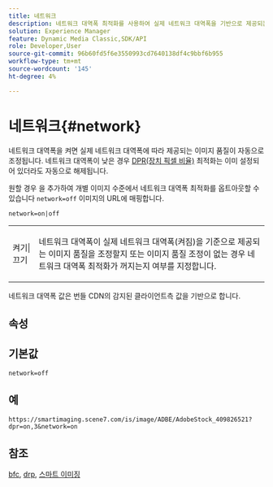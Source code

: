 ```yaml
---
title: 네트워크
description: 네트워크 대역폭 최적화를 사용하여 실제 네트워크 대역폭을 기반으로 제공되는 이미지 품질을 조정하는 방법에 대해 알아봅니다.
solution: Experience Manager
feature: Dynamic Media Classic,SDK/API
role: Developer,User
source-git-commit: 96b60fd5f6e3550993cd7640138df4c9bbf6b955
workflow-type: tm+mt
source-wordcount: '145'
ht-degree: 4%

---
```


# 네트워크{#network}

네트워크 대역폭을 켜면 실제 네트워크 대역폭에 따라 제공되는 이미지 품질이 자동으로 조정됩니다. 네트워크 대역폭이 낮은 경우 [DPR(장치 픽셀 비율)](/help/aem-is-ir-api/is-api/http-ref/image-serving-api-ref/c-http-protocol-reference/c-command-reference/r-dpr.md) 최적화는 이미 설정되어 있더라도 자동으로 해제됩니다.

원할 경우 을 추가하여 개별 이미지 수준에서 네트워크 대역폭 최적화를 옵트아웃할 수 있습니다 `network=off` 이미지의 URL에 매핑합니다.

`network=on|off`

<table id="simpletable_2D23B1B282CD4216AB5BE7E7430D1B3F"> 
 <tr class="strow"> 
  <td class="stentry"> <p> <span class="codeph"> 켜기|끄기 </span> </p> </td> 
  <td class="stentry"> <p>네트워크 대역폭이 실제 네트워크 대역폭(켜짐)을 기준으로 제공되는 이미지 품질을 조정할지 또는 이미지 품질 조정이 없는 경우 네트워크 대역폭 최적화가 꺼지는지 여부를 지정합니다.</p> </td> 
 </tr> 
</table>

네트워크 대역폭 값은 번들 CDN의 감지된 클라이언트측 값을 기반으로 합니다.

## 속성



## 기본값

`network=off`

## 예

`https://smartimaging.scene7.com/is/image/ADBE/AdobeStock_409826521?dpr=on,3&network=on`

## 참조

[bfc](/help/aem-is-ir-api/is-api/http-ref/image-serving-api-ref/c-http-protocol-reference/c-command-reference/r-bfc.md), [drp](/help/aem-is-ir-api/is-api/http-ref/image-serving-api-ref/c-http-protocol-reference/c-command-reference/r-dpr.md), [스마트 이미징](https://experienceleague.adobe.com/docs/experience-manager-cloud-service/content/assets/dynamicmedia/imaging-faq.html?lang=en)